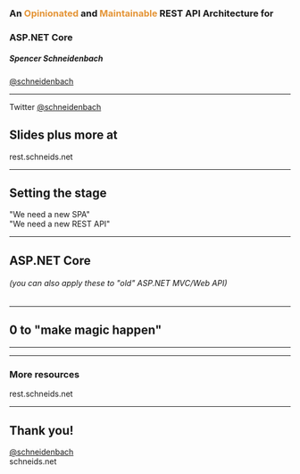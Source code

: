 ### An <span style="color: #e49436">Opinionated</span> and <span style="color: #e49436">Maintainable</span> REST API Architecture for 
### <span class="blue">ASP.NET Core</span>

#####  Spencer Schneidenbach

[@schneidenbach](https://twitter.com/schneidenbach)  

---

Twitter [@schneidenbach](https://twitter.com/schneidenbach)  

## Slides plus more at

rest.schneids.net

---

## <span class="orange">Setting the stage</span>

"We need a new SPA"  
"We need a new REST API"

---

## <span class="blue">ASP.NET Core</span>

###### (you can also apply these to "old" ASP.NET MVC/Web API)

---

## 0 to "make magic happen"

---


---

### More resources

rest.schneids.net

---

## Thank you!

[@schneidenbach](https://twitter.com/schneidenbach)  
schneids.net